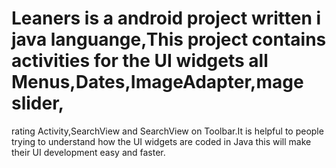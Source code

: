 # Leaners is a android project written i java languange,This project contains activities for the UI widgets all Menus,Dates,ImageAdapter,mage slider,
rating Activity,SearchView and SearchView on Toolbar.It is helpful to people trying to understand how the UI widgets are coded in Java this will make their UI development easy and faster.
